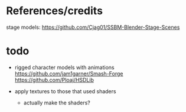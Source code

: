 # References/credits

stage models: https://github.com/Cjag01/SSBM-Blender-Stage-Scenes

# todo

* rigged character models with animations
  https://github.com/jam1garner/Smash-Forge
  https://github.com/Ploaj/HSDLib

* apply textures to those that used shaders
    - actually make the shaders?